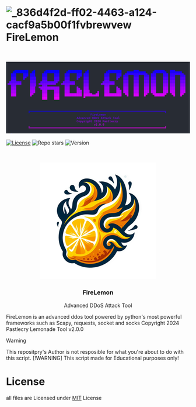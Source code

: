 # ![_836d4f2d-ff02-4463-a124-cacf9a5b00f1fvbrewvew](https://github.com/Pastlecry/FireLemon/assets/93829550/835fa1d1-012d-41d6-bcc5-415efc334a24)FireLemon 
<br/>
<p align="center">
  <img src="image1.png" alt="FireLemon Logo">
</p>

[![License](https://img.shields.io/github/license/Pastlecry/FireLemon?style=for-the-badge&color=orange)](/LICENSE)
![Repo stars](https://img.shields.io/github/stars/Pastlecry/FireLemon?style=for-the-badge&color=orange)
![Version](https://img.shields.io/github/v/release/Pastlecry/FireLemon?logo=FireLemon&color=yellow)

<br/>
<p align="center">
  <img src="logo.png" alt="FireLemon Logo">
  <h3 align="center">FireLemon</h3>

  <p align="center">
    Advanced DDoS Attack Tool
  </p>
</p>
FireLemon is an advanced ddos tool powered by python's most powerful frameworks such as Scapy, requests, socket and socks
Copyright 2024 Pastlecry 
Lemonade Tool v2.0.0

> [!WARNING]
> This repositpry's Author is not resposible for what you're about to do with this script.
> [!WARNING]
> This script made for Educational purposes only!
# License
all files are Licensed under [MIT](/LICENSE) License 
